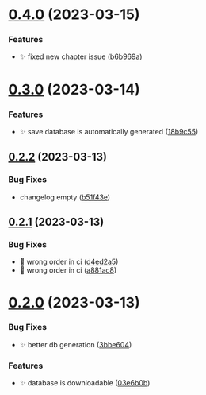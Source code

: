 # [0.4.0](https://github.com/Wivik/pyp-boy/compare/v0.3.0...v0.4.0) (2023-03-15)


### Features

* :sparkles: fixed new chapter issue ([b6b969a](https://github.com/Wivik/pyp-boy/commit/b6b969ae874f2f99b964b496c58c1334bc017ba9))



# [0.3.0](https://github.com/Wivik/pyp-boy/compare/v0.2.2...v0.3.0) (2023-03-14)


### Features

* :sparkles: save database is automatically generated ([18b9c55](https://github.com/Wivik/pyp-boy/commit/18b9c55f815a011551afcf8c8a8d4bf6aec78370))



## [0.2.2](https://github.com/Wivik/pyp-boy/compare/v0.2.1...v0.2.2) (2023-03-13)


### Bug Fixes

* changelog empty ([b51f43e](https://github.com/Wivik/pyp-boy/commit/b51f43e355d90608d00ff14bfaeae6b816b87ce2))



## [0.2.1](https://github.com/Wivik/pyp-boy/compare/v0.2.0...v0.2.1) (2023-03-13)


### Bug Fixes

* :construction_worker: wrong order in ci ([d4ed2a5](https://github.com/Wivik/pyp-boy/commit/d4ed2a5db3fab2352e75fd54fbe2f19d25705bc1))
* :construction_worker: wrong order in ci ([a881ac8](https://github.com/Wivik/pyp-boy/commit/a881ac85d303a047608bba586e603e262160bb4b))



# [0.2.0](https://github.com/Wivik/pyp-boy/compare/v0.1.0...v0.2.0) (2023-03-13)


### Bug Fixes

* :sparkles: better db generation ([3bbe604](https://github.com/Wivik/pyp-boy/commit/3bbe60442a1be7c815b65a1ba9c736967b587ed8))


### Features

* :sparkles: database is downloadable ([03e6b0b](https://github.com/Wivik/pyp-boy/commit/03e6b0b1ff8391b52e7184748b9103349b8ca8f3))




